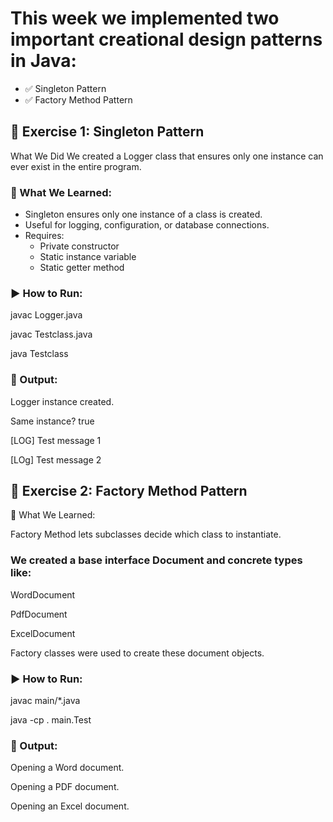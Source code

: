 # This week we implemented two important **creational design patterns** in Java:

- ✅ Singleton Pattern
- ✅ Factory Method Pattern


## 🧠 Exercise 1: Singleton Pattern

What We Did
We created a Logger class that ensures only one instance can ever exist in the entire program.

### 📌 What We Learned:

- Singleton ensures only one instance of a class is created.
- Useful for logging, configuration, or database connections.
- Requires:
  - Private constructor
  - Static instance variable
  - Static getter method

### ▶️ How to Run:

javac Logger.java

javac Testclass.java

java Testclass

### 🧪 Output:

Logger instance created. 

Same instance? true

[LOG] Test message 1

[LOg] Test message 2

## 🧠 Exercise 2: Factory Method Pattern

📌 What We Learned:

Factory Method lets subclasses decide which class to instantiate.

### We created a base interface Document and concrete types like:

WordDocument

PdfDocument

ExcelDocument

Factory classes were used to create these document objects.

### ▶️ How to Run:

javac main/*.java

java -cp . main.Test

### 🧪 Output:


Opening a Word document.

Opening a PDF document.

Opening an Excel document.
